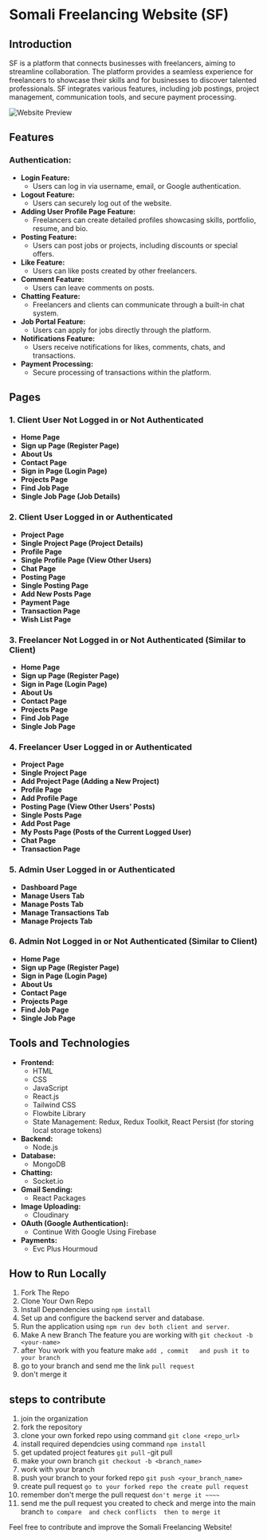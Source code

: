 # Somali Freelancing Website (SF)

## Introduction
SF is a platform that connects businesses with freelancers, aiming to streamline collaboration. The platform provides a seamless experience for freelancers to showcase their skills and for businesses to discover talented professionals. SF integrates various features, including job postings, project management, communication tools, and secure payment processing.

![Website Preview](/client/src/assets/project.png)

## Features

### Authentication:
- **Login Feature:**
  - Users can log in via username, email, or Google authentication.
- **Logout Feature:**
  - Users can securely log out of the website.
- **Adding User Profile Page Feature:**
  - Freelancers can create detailed profiles showcasing skills, portfolio, resume, and bio.
- **Posting Feature:**
  - Users can post jobs or projects, including discounts or special offers.
- **Like Feature:**
  - Users can like posts created by other freelancers.
- **Comment Feature:**
  - Users can leave comments on posts.
- **Chatting Feature:**
  - Freelancers and clients can communicate through a built-in chat system.
- **Job Portal Feature:**
  - Users can apply for jobs directly through the platform.
- **Notifications Feature:**
  - Users receive notifications for likes, comments, chats, and transactions.
- **Payment Processing:**
  - Secure processing of transactions within the platform.

## Pages

### 1. Client User Not Logged in or Not Authenticated
- **Home Page**
- **Sign up Page (Register Page)**
- **About Us**
- **Contact Page**
- **Sign in Page (Login Page)**
- **Projects Page**
- **Find Job Page**
- **Single Job Page (Job Details)**

### 2. Client User Logged in or Authenticated
- **Project Page**
- **Single Project Page (Project Details)**
- **Profile Page**
- **Single Profile Page (View Other Users)**
- **Chat Page**
- **Posting Page**
- **Single Posting Page**
- **Add New Posts Page**
- **Payment Page**
- **Transaction Page**
- **Wish List Page**

### 3. Freelancer Not Logged in or Not Authenticated (Similar to Client)
- **Home Page**
- **Sign up Page (Register Page)**
- **Sign in Page (Login Page)**
- **About Us**
- **Contact Page**
- **Projects Page**
- **Find Job Page**
- **Single Job Page**

### 4. Freelancer User Logged in or Authenticated
- **Project Page**
- **Single Project Page**
- **Add Project Page (Adding a New Project)**
- **Profile Page**
- **Add Profile Page**
- **Posting Page (View Other Users' Posts)**
- **Single Posts Page**
- **Add Post Page**
- **My Posts Page (Posts of the Current Logged User)**
- **Chat Page**
- **Transaction Page**

### 5. Admin User Logged in or Authenticated
- **Dashboard Page**
- **Manage Users Tab**
- **Manage Posts Tab**
- **Manage Transactions Tab**
- **Manage Projects Tab**

### 6. Admin Not Logged in or Not Authenticated (Similar to Client)
- **Home Page**
- **Sign up Page (Register Page)**
- **Sign in Page (Login Page)**
- **About Us**
- **Contact Page**
- **Projects Page**
- **Find Job Page**
- **Single Job Page**

## Tools and Technologies
- **Frontend:**
  - HTML
  - CSS
  - JavaScript
  - React.js
  - Tailwind CSS
  - Flowbite Library
  - State Management: Redux, Redux Toolkit, React Persist (for storing local storage tokens)
- **Backend:**
  - Node.js
- **Database:**
  - MongoDB
- **Chatting:**
  - Socket.io
- **Gmail Sending:**
  - React Packages
- **Image Uploading:**
  - Cloudinary
- **OAuth (Google Authentication):**
  - Continue With Google Using Firebase
- **Payments:**
  - Evc Plus Hourmoud

## How to Run Locally
1. Fork The Repo
2. Clone Your Own Repo
3. Install  Dependencies using `npm install`
4. Set up and configure the backend server and database.
4. Run the application using `npm run dev both client and server`.
5. Make A new Branch The feature you are working with `git checkout -b <your-name>`
6. after You work with you feature  make `add , commit   and push it to your branch`
7. go to your branch and send me the link `pull request`
8. don't merge it

steps to contribute 
----------------------
1. join the organization 
2. fork the repository 
3. clone your own forked repo  using command `git clone <repo_url>`
4. install required dependcies using command `npm install`
5. get updated project features  `git pull`
	-git pull 
6. make your own branch `git checkout -b <branch_name>`
7. work with your branch 
8. push your branch to your  forked repo `git push <your_branch_name>`
9. create pull request  `go to your forked repo the create pull request`
10.  remember don't merge the pull request  `don't merge it ~~~~`
11. send me the pull request you created to check and merge into the main 
			branch  `to compare  and check conflicts  then to merge it`


Feel free to contribute and improve the Somali Freelancing Website! 
